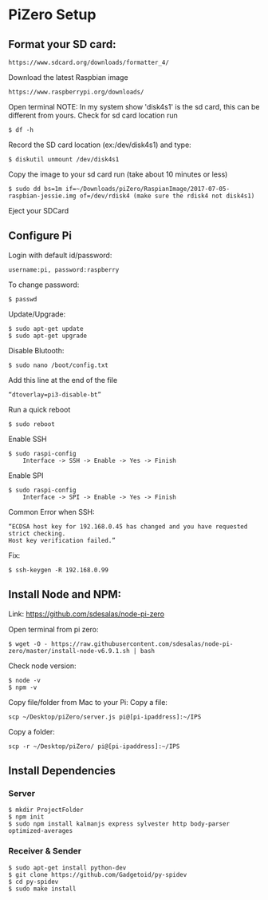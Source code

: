 # PiZero Setup
## Format your SD card: 

```
https://www.sdcard.org/downloads/formatter_4/
```

Download the latest Raspbian image
```
https://www.raspberrypi.org/downloads/
```

Open terminal
NOTE: In my system show 'disk4s1' is the sd card, this can be different from yours.
Check for sd card location run
```
$ df -h
``` 	

Record the SD card location (ex:/dev/disk4s1) and type:
```
$ diskutil unmount /dev/disk4s1 
```

Copy the image to your sd card run (take about 10 minutes or less)
```
$ sudo dd bs=1m if=~/Downloads/piZero/RaspianImage/2017-07-05-raspbian-jessie.img of=/dev/rdisk4 (make sure the rdisk4 not disk4s1)
```

Eject your SDCard 

## Configure Pi
Login with default id/password:

```
username:pi, password:raspberry
```
To change password:

```
$ passwd
```
Update/Upgrade:

```
$ sudo apt-get update
$ sudo apt-get upgrade
```
Disable Blutooth:

```
$ sudo nano /boot/config.txt
```
Add this line at the end of the file

```
“dtoverlay=pi3-disable-bt” 
```
Run a quick reboot 

```
$ sudo reboot
```
Enable SSH

```
$ sudo raspi-config
	Interface -> SSH -> Enable -> Yes -> Finish
```
Enable SPI

```
$ sudo raspi-config
	Interface -> SPI -> Enable -> Yes -> Finish
```
Common Error when SSH:

```
“ECDSA host key for 192.168.0.45 has changed and you have requested strict checking.
Host key verification failed.”
```
Fix:

```
$ ssh-keygen -R 192.168.0.99
```
## Install Node and NPM:
Link: https://github.com/sdesalas/node-pi-zero

Open terminal from pi zero:
```
$ wget -O - https://raw.githubusercontent.com/sdesalas/node-pi-zero/master/install-node-v6.9.1.sh | bash
```

Check node version:
```
$ node -v
$ npm -v
```

Copy file/folder from Mac to your Pi:
Copy a file:
```
scp ~/Desktop/piZero/server.js pi@[pi-ipaddress]:~/IPS
```
Copy a folder:
```
scp -r ~/Desktop/piZero/ pi@[pi-ipaddress]:~/IPS
```

## Install Dependencies

### Server 
```
$ mkdir ProjectFolder
$ npm init
$ sudo npm install kalmanjs express sylvester http body-parser optimized-averages
```
### Receiver & Sender
```
$ sudo apt-get install python-dev
$ git clone https://github.com/Gadgetoid/py-spidev 
$ cd py-spidev
$ sudo make install
```


















